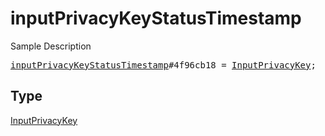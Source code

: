 # inputPrivacyKeyStatusTimestamp

Sample Description

<pre>
<a href="../constructor/inputPrivacyKeyStatusTimestamp.md">inputPrivacyKeyStatusTimestamp</a>#4f96cb18 = <a href="../type/InputPrivacyKey.md">InputPrivacyKey</a>;</pre>

## Type

<a href="../type/InputPrivacyKey.md">InputPrivacyKey</a>
